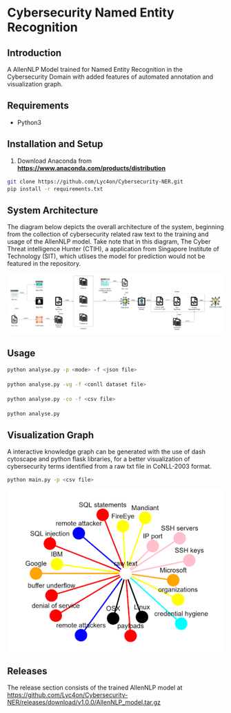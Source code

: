 
# Cybersecurity Named Entity Recognition
## Introduction
A AllenNLP Model trained for Named Entity Recognition in the Cybersecurity Domain with added features of automated annotation and visualization graph.

## Requirements
- Python3

## Installation and Setup 
1. Download Anaconda from **https://www.anaconda.com/products/distribution**

 ```bash
git clone https://github.com/Lyc4on/Cybersecurity-NER.git
pip install -r requirements.txt
```

## System Architecture
The diagram below depicts the overall architecture of the system, beginning from the collection of cybersecurity related raw text to the training and usage of the AllenNLP model. Take note that in this diagram, The Cyber Threat intelligence Hunter (CTIH), a application from Singapore Institute of Technology (SIT), which utlises the model for prediction would not be featured in the repository.

![](images/Project_Architecture.png)


## Usage
 ```bash
python analyse.py -p <mode> -f <json file>

python analyse.py -vg -f <conll dataset file>

python analyse.py -co -f <csv file>

python analyse.py

```

## Visualization Graph 
 A interactive knowledge graph can be generated with the use of dash cytoscape and python flask libraries, for a better visualization of cybersecurity terms identified from a raw txt file in CoNLL-2003 format.
 ```bash
python main.py -p <csv file>
```

![](images/Knowledge_Graph.png)

## Releases
The release section consists of the trained AllenNLP model at https://github.com/Lyc4on/Cybersecurity-NER/releases/download/v1.0.0/AllenNLP_model.tar.gz

